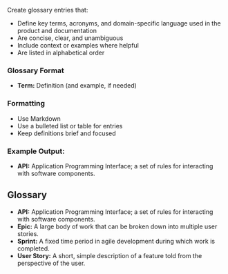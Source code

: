 
Create glossary entries that:

- Define key terms, acronyms, and domain-specific language used in the product and documentation
- Are concise, clear, and unambiguous
- Include context or examples where helpful
- Are listed in alphabetical order

### Glossary Format
- **Term:** Definition (and example, if needed)

### Formatting
- Use Markdown
- Use a bulleted list or table for entries
- Keep definitions brief and focused

### Example Output:
- **API:** Application Programming Interface; a set of rules for interacting with software components.

## Glossary

- **API:** Application Programming Interface; a set of rules for interacting with software components.
- **Epic:** A large body of work that can be broken down into multiple user stories.
- **Sprint:** A fixed time period in agile development during which work is completed.
- **User Story:** A short, simple description of a feature told from the perspective of the user.
